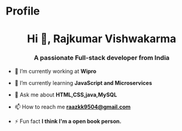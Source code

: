 # Profile
<h1 align="center">Hi 👋, Rajkumar Vishwakarma</h1>
<h3 align="center">A passionate Full-stack developer from India</h3>



- 🔭 I’m currently working at **Wipro**

- 🌱 I’m currently learning **JavaScript and Microservices**

- 💬 Ask me about **HTML,CSS,java,MySQL**

- 📫 How to reach me **raazkk9504@gmail.com**

- ⚡ Fun fact **I think I'm a open book person.**
